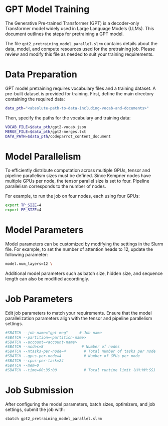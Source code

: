 
# GPT Model Training

The Generative Pre-trained Transformer (GPT) is a decoder-only Transformer model widely used in Large Language Models (LLMs). 
This document outlines the steps for pretraining a GPT model.

The file `gpt2_pretraining_model_parallel.slrm` contains details about the data, model, and compute resources used for the pretraining job. 
Please review and modify this file as needed to suit your training requirements.

# Data Preparation

GPT model pretraining requires vocabulary files and a training dataset. A pre-built dataset is provided for training. 
First, define the main directory containing the required data:

```bash
data_pth="<absolute-path-to-data-including-vocab-and-documents>"
```

Then, specify the paths for the vocabulary and training data:

```bash
VOCAB_FILE=$data_pth/gpt2-vocab.json
MERGE_FILE=$data_pth/gpt2-merges.txt
DATA_PATH=$data_pth/codeparrot_content_document
```

# Model Parallelism

To efficiently distribute computation across multiple GPUs, tensor and pipeline parallelism sizes must be defined. 
Since Kempner nodes have multiple GPUs per node, the tensor parallel size is set to four. 
Pipeline parallelism corresponds to the number of nodes.

For example, to run the job on four nodes, each using four GPUs:

```bash
export TP_SIZE=4
export PP_SIZE=4
```

# Model Parameters

Model parameters can be customized by modifying the settings in the Slurm file. 
For example, to set the number of attention heads to 12, update the following parameter:

```bash
model.num_layers=12 \
```

Additional model parameters such as batch size, hidden size, and sequence length can also be modified accordingly.

# Job Parameters

Edit job parameters to match your requirements. Ensure that the model parallelization parameters align with the tensor and pipeline parallelism settings.

```bash
#SBATCH --job-name="gpt-meg"     # Job name
#SBATCH --partition=<partition-name>
#SBATCH --account=<account-name>
#SBATCH --nodes=8                 # Number of nodes
#SBATCH --ntasks-per-node=4        # Total number of tasks per node
#SBATCH --gpus-per-node=4          # Number of GPUs per node
#SBATCH --cpus-per-task=24
#SBATCH --mem=0
#SBATCH --time=00:35:00            # Total runtime limit (HH:MM:SS)
```

# Job Submission

After configuring the model parameters, batch sizes, optimizers, and job settings, submit the job with:

```bash
sbatch gpt2_pretraining_model_parallel.slrm
```

